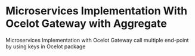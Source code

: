 # Microservices Implementation With Ocelot Gateway with Aggregate
Microservices Implementation with Ocelot Gateway
call multiple end-point by using keys in Ocelot package 
